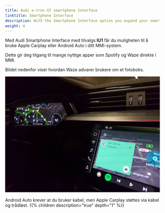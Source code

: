 ```yaml
---
title: Audi e-tron GT smartphone Interface
linktitle: Smartphone Interface
description: With the Smartphone Interface option you expand your smartphone in to the MMI system
weight: 4
---
```


Med Audi Smartphone Interface med tilvalgs **IU1** får du muligheten til å bruke Apple Carplay eller Android Auto i ditt MMI-system.

Dette gir deg tilgang til mange nyttige apper som Spotify og Waze direkte i MMI.

Bildet nedenfor viser hvordan Waze advarer brukere om et fotoboks.

![Speedcam](speedcam.jpeg "Android Auto med Waze advarsel om hastighetskamera")

Android Auto krever at du bruker kabel, men Apple Carplay støttes via kabel og trådløst.
{{% children description="true" depth="1" %}}
